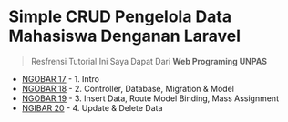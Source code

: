 # Simple CRUD Pengelola Data Mahasiswa Denganan Laravel

> Resfrensi Tutorial Ini Saya Dapat Dari **Web Programing UNPAS**

- [NGOBAR 17](https://youtube.com/watch?v=eRZFGSCkAnw) - 1. Intro
- [NGOBAR 18](https://youtube.com/watch?v=IrR1Vic4onQ) - 2. Controller, Database, Migration & Model
- [NGOBAR 19](https://youtube.com/watch?v=6Teor-8GIoM) - 3. Insert Data, Route Model Binding, Mass Assignment
- [NGIBAR 20](https://youtube.com/watch?v=wOK0h9ausO4) - 4. Update & Delete Data
